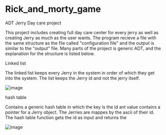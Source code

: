 # Rick_and_morty_game

ADT Jerry Day care project

This project includes creating full day care center for every jerry as well as creating Jerry as much as the user wants.
The program recieve a file with the same structure as the file called "configuration file" and the output is similar to the "output" file. 
Many parts of the project is generic ADT, and the explanation for the structure is listed below.


Linked list

The linked list keeps every Jerry in the system in order of which they get into the system.
The list keeps the Jerry id and not the jerry itself.


![image](https://user-images.githubusercontent.com/64226145/182833145-4f136780-1443-41b6-b03c-5ec415a60b09.png)



hash table

Contains a generic hash table in which the key is the id ant value contains a pointer for a Jerry object. The Jerries are mappes by the ascii of their id.
The hash table function gets the id as input and returns the 



![image](https://user-images.githubusercontent.com/64226145/182834995-1973c28e-07fd-4fbf-9558-8f393a05d333.png)


